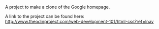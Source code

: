 A project to make a clone of the Google homepage. 

A link to the project can be found here: http://www.theodinproject.com/web-development-101/html-css?ref=lnav